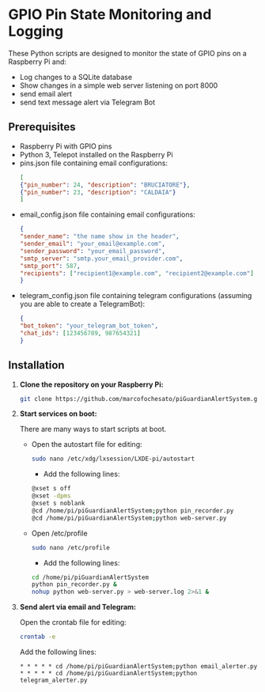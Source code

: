 # GPIO Pin State Monitoring and Logging

These Python scripts are designed to monitor the state of GPIO pins on a Raspberry Pi and:
- Log changes to a SQLite database
- Show changes in a simple web server listening on port 8000
- send email alert
- send text message alert via Telegram Bot


## Prerequisites

- Raspberry Pi with GPIO pins
- Python 3, Telepot installed on the Raspberry Pi
- pins.json file containing email configurations:
    ```json
    [
    {"pin_number": 24, "description": "BRUCIATORE"},
    {"pin_number": 23, "description": "CALDAIA"}
   ]

- email_config.json file containing email configurations:
    ```json
    {
  "sender_name": "the name show in the header",
  "sender_email": "your_email@example.com",
  "sender_password": "your_email_password",
  "smtp_server": "smtp.your_email_provider.com",
  "smtp_port": 587,
  "recipients": ["recipient1@example.com", "recipient2@example.com"]
  }
  
- telegram_config.json file containing telegram configurations (assuming you are able to create a TelegramBot):
    ```json
    {
  "bot_token": "your_telegram_bot_token",
  "chat_ids": [123456789, 987654321]
  }


## Installation

1. **Clone the repository on your Raspberry Pi:**

    ```bash
    git clone https://github.com/marcofochesato/piGuardianAlertSystem.git
    ```


2. **Start services on boot:**

   There are many ways to start scripts at boot.

   * Open the autostart file for editing:

      ```bash
      sudo nano /etc/xdg/lxsession/LXDE-pi/autostart 
      ```
      
      - Add the following lines:
      
      ```bash
      @xset s off
      @xset -dpms
      @xset s noblank
      @cd /home/pi/piGuardianAlertSystem;python pin_recorder.py
      @cd /home/pi/piGuardianAlertSystem;python web-server.py
       ```
   
   * Open /etc/profile

        ```bash
        sudo nano /etc/profile
        ```
      
        - Add the following lines:
      
        ```bash
        cd /home/pi/piGuardianAlertSystem
        python pin_recorder.py &
        nohup python web-server.py > web-server.log 2>&1 &

3. **Send alert via email and Telegram:**

   Open the crontab file for editing:

    ```bash
    crontab -e
   ```

    Add the following lines:
      
    ```
   * * * * * cd /home/pi/piGuardianAlertSystem;python email_alerter.py
   * * * * * cd /home/pi/piGuardianAlertSystem;python telegram_alerter.py


